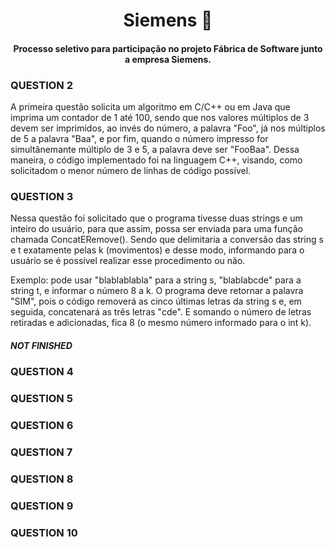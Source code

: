 <h1 align="center"> Siemens 🚀 </h1>
 
<h4 align="center"> Processo seletivo para participação no projeto Fábrica de Software junto a empresa Siemens. </h4>


<h3>QUESTION 2</h3>
    <p> A primeira questão solicita um algoritmo em C/C++ ou em Java que imprima um contador de 1 até 100, sendo que nos valores múltiplos de 3 devem ser imprimidos, ao invés do número, a palavra "Foo", já nos múltiplos de 5 a palavra "Baa", e por fim, quando o número impresso for simultânemante múltiplo de 3 e 5, a palavra deve ser "FooBaa". Dessa maneira, o código implementado foi na linguagem C++, visando, como solicitadom o menor número de linhas de código possível.
    </p>
<h3>QUESTION 3</h3>
    <p> Nessa questão foi solicitado que o programa tivesse duas strings e um inteiro do usuário, para que assim, possa ser enviada para uma função chamada ConcatERemove(). Sendo que delimitaria a conversão das string s e t exatamente pelas k (movimentos) e desse modo, informando para o usuário se é possível realizar esse procedimento ou não.
    </p>
    <p> Exemplo: pode usar "blablablabla" para a string s, "blablabcde" para a string t, e informar o número 8 a k. O programa deve retornar a palavra "SIM", pois o código removerá as cinco últimas letras da string s e, em seguida, concatenará as três letras "cde". E somando o número de letras retiradas e adicionadas, fica 8 (o mesmo número informado para o int k).</p>
    <h5> NOT FINISHED</h5>
<h3>QUESTION 4</h3>

<h3>QUESTION 5</h3>

<h3>QUESTION 6</h3>

<h3>QUESTION 7</h3>

<h3>QUESTION 8</h3>

<h3>QUESTION 9</h3>

<h3>QUESTION 10</h3>



